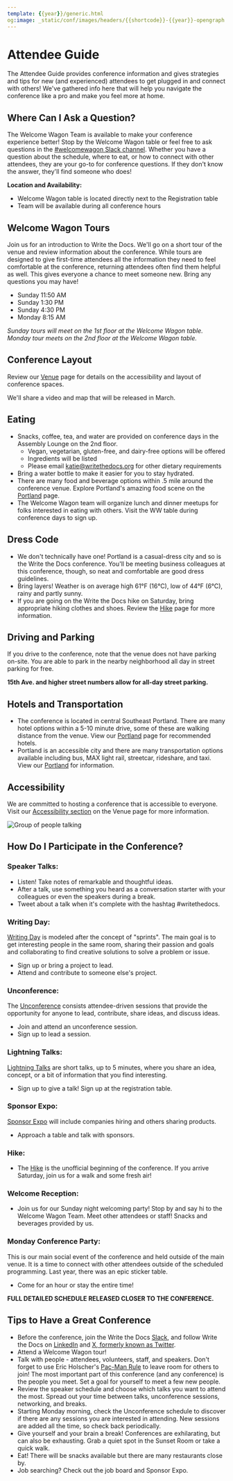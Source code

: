 ```yaml
---
template: {{year}}/generic.html
og:image: _static/conf/images/headers/{{shortcode}}-{{year}}-opengraph.jpg
---
```


# Attendee Guide

The Attendee Guide provides conference information and gives strategies and tips for new (and experienced) attendees to get plugged in and connect with others! We've gathered info here that will help you navigate the conference like a pro and make you feel more at home.

## Where Can I Ask a Question?

The Welcome Wagon Team is available to make your conference experience better! Stop by the Welcome Wagon table or feel free to ask questions in the [#welcomewagon Slack channel](https://www.writethedocs.org/slack/). Whether you have a question about the schedule, where to eat, or how to connect with other attendees, they are your go-to for conference questions. If they don't know the answer, they'll find someone who does!

**Location and Availability:**

- Welcome Wagon table is located directly next to the Registration table
- Team will be available during all conference hours

## Welcome Wagon Tours

Join us for an introduction to Write the Docs. We'll go on a short tour of the venue and review information about the conference. While tours are designed to give first-time attendees all the information they need to feel comfortable at the conference, returning attendees often find them helpful as well. This gives everyone a chance to meet someone new. Bring any questions you may have!

-   Sunday 11:50 AM
-   Sunday 1:30 PM
-   Sunday 4:30 PM
-   Monday 8:15 AM

*Sunday tours will meet on the 1st floor at the Welcome Wagon table. Monday tour meets on the 2nd floor at the Welcome Wagon table.*

## Conference Layout

Review our [Venue](https://www.writethedocs.org/conf/portland/2024/venue/) page for details on the accessibility and layout of conference spaces.

We'll share a video and map that will be released in March.

## Eating

-   Snacks, coffee, tea, and water are provided on conference days in the Assembly Lounge on the 2nd floor.
    -   Vegan, vegetarian, gluten-free, and dairy-free options will be offered
    -   Ingredients will be listed
    -   Please email katie@writethedocs.org for other dietary requirements
-   Bring a water bottle to make it easier for you to stay hydrated.
-   There are many food and beverage options within .5 mile around the conference venue. Explore Portland's amazing food scene on the [Portland](https://www.writethedocs.org/conf/portland/2024/visiting/#eating) page.
-   The Welcome Wagon team will organize lunch and dinner meetups for folks interested in eating with others. Visit the WW table during conference days to sign up.

## Dress Code

-   We don't technically have one! Portland is a casual-dress city and so is the Write the Docs conference. You'll be meeting business colleagues at this conference, though, so neat and comfortable are good dress guidelines.
-   Bring layers! Weather is on average high 61°F (16°C), low of 44°F (6°C), rainy and partly sunny.
-   If you are going on the Write the Docs hike on Saturday, bring appropriate hiking clothes and shoes. Review the [Hike](https://www.writethedocs.org/conf/portland/2024/hike/) page for more information.

## Driving and Parking

If you drive to the conference, note that the venue does not have parking on-site. You are able to park in the nearby neighborhood all day in street parking for free.

**15th Ave. and higher street numbers allow for all-day street parking.**

## Hotels and Transportation

-   The conference is located in central Southeast Portland. There are many hotel options within a 5-10 minute drive, some of these are walking distance from the venue. View our [Portland](https://www.writethedocs.org/conf/portland/2024/visiting/#where-to-stay) page for recommended hotels.
-   Portland is an accessible city and there are many transportation options available including bus, MAX light rail, streetcar, rideshare, and taxi. View our [Portland](https://www.writethedocs.org/conf/portland/2024/visiting/#getting-around) for information.

## Accessibility

We are committed to hosting a conference that is accessible to everyone. Visit our [Accessibility section](https://www.writethedocs.org/conf/portland/2024/venue/#accessibility) on the Venue page for more information.

![Group of people talking](/_static/img/2024/attendee-guide.jpg)

## How Do I Participate in the Conference?

### Speaker Talks:

-   Listen! Take notes of remarkable and thoughtful ideas.
-   After a talk, use something you heard as a conversation starter with your colleagues or even the speakers during a break.
-   Tweet about a talk when it's complete with the hashtag #writethedocs.

### Writing Day:

[Writing Day](https://www.writethedocs.org/conf/portland/2024/writing-day/) is modeled after the concept of "sprints". The main goal is to get interesting people in the same room, sharing their passion and goals and collaborating to find creative solutions to solve a problem or issue.
- Sign up or bring a project to lead.
- Attend and contribute to someone else's project.

### Unconference:

The [Unconference](https://www.writethedocs.org/conf/portland/2024/unconference/) consists attendee-driven sessions that provide the opportunity for anyone to lead, contribute, share ideas, and discuss ideas.
- Join and attend an unconference session.
- Sign up to lead a session.

### Lightning Talks:

[Lightning Talks](https://www.writethedocs.org/conf/portland/2024/lightning-talks/) are short talks, up to 5 minutes, where you share an idea, concept, or a bit of information that you find interesting.

-   Sign up to give a talk! Sign up at the registration table.

### Sponsor Expo:

[Sponsor Expo](https://www.writethedocs.org/conf/portland/2024/sponsor-expo/) will include companies hiring and others sharing products.
- Approach a table and talk with sponsors.

### Hike:

-   The [Hike](https://www.writethedocs.org/conf/portland/2024/hike/) is the unofficial beginning of the conference. If you arrive Saturday, join us for a walk and some fresh air!

### Welcome Reception:

-   Join us for our Sunday night welcoming party! Stop by and say hi to the Welcome Wagon Team. Meet other attendees or staff! Snacks and beverages provided by us.

### Monday Conference Party:

This is our main social event of the conference and held outside of the main venue. It is a time to connect with other attendees outside of the scheduled programming. Last year, there was an epic sticker table.

-   Come for an hour or stay the entire time!

**FULL DETAILED SCHEDULE RELEASED CLOSER TO THE CONFERENCE.**

## Tips to Have a Great Conference

-   Before the conference, join the Write the Docs [Slack](https://www.writethedocs.org/slack/), and follow Write the Docs on [LinkedIn](https://www.linkedin.com/company/18284823/admin/feed/posts/) and [X, formerly known as Twitter](https://twitter.com/writethedocs).
-   Attend a Welcome Wagon tour!
-   Talk with people - attendees, volunteers, staff, and speakers. Don't forget to use Eric Holscher's [Pac-Man Rule](https://www.ericholscher.com/blog/2017/aug/2/pacman-rule-conferences/) to leave room for others to join! The most important part of this conference (and any conference) is the people you meet. Set a goal for yourself to meet a few new people.
-   Review the speaker schedule and choose which talks you want to attend the most. Spread out your time between talks, unconference sessions, networking, and breaks.
-   Starting Monday morning, check the Unconference schedule to discover if there are any sessions you are interested in attending. New sessions are added all the time, so check back periodically.
-   Give yourself and your brain a break! Conferences are exhilarating, but can also be exhausting. Grab a quiet spot in the Sunset Room or take a quick walk.
-   Eat! There will be snacks available but there are many restaurants close by.
-   Job searching? Check out the job board and Sponsor Expo.
